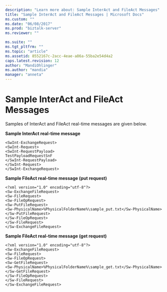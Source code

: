 ```yaml
---
description: "Learn more about: Sample InterAct and FileAct Messages"
title: "Sample InterAct and FileAct Messages | Microsoft Docs"
ms.custom: ""
ms.date: "06/08/2017"
ms.prod: "biztalk-server"
ms.reviewer: ""

ms.suite: ""
ms.tgt_pltfrm: ""
ms.topic: "article"
ms.assetid: 8552167c-2acc-4eae-a86a-55ba2e54d4a2
caps.latest.revision: 12
author: "MandiOhlinger"
ms.author: "mandia"
manager: "anneta"
---
```

# Sample InterAct and FileAct Messages
Samples of InterAct and FileAct real-time messages are given below.  
  
 **Sample InterAct real-time message**  
  
```  
<SwInt-ExchangeRequest>  
<SwInt-Request>  
<SwInt-RequestPayload>  
TestPayloadRequestSnF  
</SwInt-RequestPayload>  
</SwInt-Request>  
</SwInt-ExchangeRequest>  
```  
  
 **Sample FileAct real-time message (put request)**  
  
```  
<?xml version="1.0" encoding="utf-8"?>  
<Sw-ExchangeFileRequest>  
<Sw-FileRequest>  
<Sw-FileOpRequest>  
<Sw-PutFileRequest>  
<Sw-PhysicalName>%PhysicalFolderName%\sample_put.txt</Sw-PhysicalName>  
</Sw-PutFileRequest>  
</Sw-FileOpRequest>  
</Sw-FileRequest>  
</Sw-ExchangeFileRequest>  
```  
  
 **Sample FileAct real-time message (get request)**  
  
```  
<?xml version="1.0" encoding="utf-8"?>  
<Sw-ExchangeFileRequest>  
<Sw-FileRequest>  
<Sw-FileOpRequest>  
<Sw-GetFileRequest>  
<Sw-PhysicalName>%PhysicalFolderName%\sample_get.txt</Sw-PhysicalName>  
</Sw-GetFileRequest>  
</Sw-FileOpRequest>  
</Sw-FileRequest>  
</Sw-ExchangeFileRequest>  
```  
  
